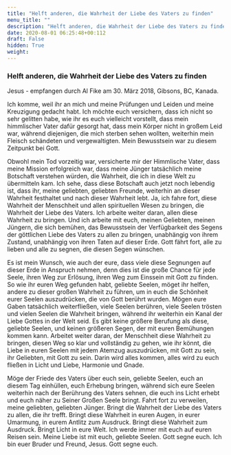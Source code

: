 ```yaml
---
title: "Helft anderen, die Wahrheit der Liebe des Vaters zu finden"
menu_title: ""
description: "Helft anderen, die Wahrheit der Liebe des Vaters zu finden"
date: 2020-08-01 06:25:48+00:112
draft: False
hidden: True
weight:
---
```

### Helft anderen, die Wahrheit der Liebe des Vaters zu finden

Jesus - empfangen durch Al Fike am 30. März 2018, Gibsons, BC, Kanada.

Ich komme, weil ihr an mich und meine Prüfungen und Leiden und meine Kreuzigung gedacht habt. Ich möchte euch versichern, dass ich nicht so sehr gelitten habe, wie ihr es euch vielleicht vorstellt, dass mein himmlischer Vater dafür gesorgt hat, dass mein Körper nicht in großem Leid war, während diejenigen, die mich sterben sehen wollten, weiterhin mein Fleisch schändeten und vergewaltigten. Mein Bewusstsein war zu diesem Zeitpunkt bei Gott.

Obwohl mein Tod vorzeitig war, versicherte mir der Himmlische Vater, dass meine Mission erfolgreich war, dass meine Jünger tatsächlich meine Botschaft verstehen würden, die Wahrheit, die ich in diese Welt zu übermitteln kam. Ich sehe, dass diese Botschaft auch jetzt noch lebendig ist, dass ihr, meine geliebten, geliebten Freunde, weiterhin an dieser Wahrheit festhaltet und nach dieser Wahrheit lebt. Ja, ich fahre fort, diese Wahrheit der Menschheit und allen spirituellen Wesen zu bringen, die Wahrheit der Liebe des Vaters. Ich arbeite weiter daran, allen diese Wahrheit zu bringen. Und ich arbeite mit euch, meinen Geliebten, meinen Jüngern, die sich bemühen, das Bewusstsein der Verfügbarkeit des Segens der göttlichen Liebe des Vaters zu allen zu bringen, unabhängig von ihrem Zustand, unabhängig von ihren Taten auf dieser Erde. Gott fährt fort, alle zu lieben und alle zu segnen, die diesen Segen wünschen.

Es ist mein Wunsch, wie auch der eure, dass viele diese Segnungen auf dieser Erde in Anspruch nehmen, denn dies ist die große Chance für jede Seele, ihren Weg zur Erlösung, ihren Weg zum Einssein mit Gott zu finden. So wie ihr euren Weg gefunden habt, geliebte Seelen, möget ihr helfen, andere zu dieser großen Wahrheit zu führen, um in euch die Schönheit eurer Seelen auszudrücken, die von Gott berührt wurden. Mögen eure Gaben tatsächlich weiterfließen, viele Seelen berühren, viele Seelen trösten und vielen Seelen die Wahrheit bringen, während ihr weiterhin ein Kanal der Liebe Gottes in der Welt seid. Es gibt keine größere Berufung als diese, geliebte Seelen, und keinen größeren Segen, der mit euren Bemühungen kommen kann. Arbeitet weiter daran, der Menschheit diese Wahrheit zu bringen, diesen Weg so klar und vollständig zu gehen, wie ihr könnt, die Liebe in euren Seelen mit jedem Atemzug auszudrücken, mit Gott zu sein, ihr Geliebten, mit Gott zu sein. Darin wird alles kommen, alles wird zu euch fließen in Licht und Liebe, Harmonie und Gnade.

Möge der Friede des Vaters über euch sein, geliebte Seelen, euch an diesem Tag einhüllen, euch Erhebung bringen, während sich eure Seelen weiterhin nach der Berührung des Vaters sehnen, die euch ins Licht erhebt und euch näher zu Seiner Großen Seele bringt. Fahrt fort zu verweilen, meine geliebten, geliebten Jünger. Bringt die Wahrheit der Liebe des Vaters zu allen, die ihr trefft. Bringt diese Wahrheit in euren Augen, in eurer Umarmung, in eurem Antlitz zum Ausdruck. Bringt diese Wahrheit zum Ausdruck. Bringt Licht in eure Welt. Ich werde immer mit euch auf euren Reisen sein. Meine Liebe ist mit euch, geliebte Seelen. Gott segne euch. Ich bin euer Bruder und Freund, Jesus. Gott segne euch.
